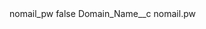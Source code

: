 <?xml version="1.0" encoding="UTF-8"?>
<CustomMetadata xmlns="http://soap.sforce.com/2006/04/metadata" xmlns:xsi="http://www.w3.org/2001/XMLSchema-instance" xmlns:xsd="http://www.w3.org/2001/XMLSchema">
    <label>nomail_pw</label>
    <protected>false</protected>
    <values>
        <field>Domain_Name__c</field>
        <value xsi:type="xsd:string">nomail.pw</value>
    </values>
</CustomMetadata>
